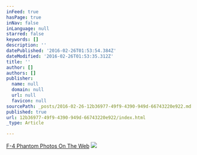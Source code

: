 ```yaml
---
inFeed: true
hasPage: true
inNav: false
inLanguage: null
starred: false
keywords: []
description: ''
datePublished: '2016-02-26T01:53:54.384Z'
dateModified: '2016-02-26T01:53:35.312Z'
title: ''
author: []
authors: []
publisher:
  name: null
  domain: null
  url: null
  favicon: null
sourcePath: _posts/2016-02-26-12b36977-49f9-4390-949d-66743220e922.md
published: true
url: 12b36977-49f9-4390-949d-66743220e922/index.html
_type: Article

---
```

[F-4 Phantom Photos On The Web][0]
![](https://the-grid-user-content.s3-us-west-2.amazonaws.com/3d3c5862-5cdb-47af-af7d-c1f4cf46a6e3.jpg)

[0]: https://www.google.com/search?q=usaf+thunderbirds+f-4+phantom&espv=2&biw=1680&bih=925&source=lnms&tbm=isch&sa=X&ved=0ahUKEwie7ZbcnZTLAhUT8GMKHblZCLoQ_AUIBigB